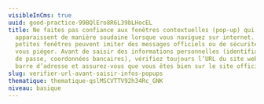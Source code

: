```yaml
---
visibleInCms: true
uuid: good-practice-99BQlEro8R6L39bLHocEL
title: Ne faites pas confiance aux fenêtres contextuelles (pop-up) qui
  apparaissent de manière soudaine lorsque vous naviguez sur internet. Ces
  petites fenêtres peuvent imiter des messages officiels ou de sécurité pour
  vous piéger. Avant de saisir des informations personnelles (identifiants, mots
  de passe, coordonnées bancaires), vérifiez toujours l’URL du site web dans la
  barre d’adresse et assurez-vous que vous êtes bien sur le site officiel.
slug: verifier-url-avant-saisir-infos-popups
thematique: thematique-qslMSCVTTV92h34Rc_GNK
niveau: basique
---
```

